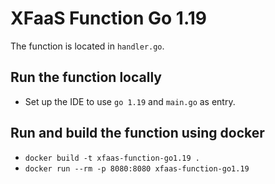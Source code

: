 # XFaaS Function Go 1.19

The function is located in <code>handler.go</code>.

## Run the function locally

- Set up the IDE to use <code>go 1.19</code> and <code>main.go</code> as entry.

## Run and build the function using docker

- <code>docker build -t xfaas-function-go1.19 .</code>
- <code>docker run --rm -p 8080:8080 xfaas-function-go1.19</code>